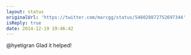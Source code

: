 ```yaml
---
layout: status
originalUrl: 'https://twitter.com/marcgg/status/546028872752697344'
isReply: true
date: 2014-12-19 19:46:42
---
```


@hyetigran Glad it helped!
